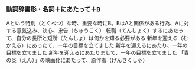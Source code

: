 ### 動詞辞書形・名詞＋にあたって＋B
Aという特別（とくべつ）な時、重要な時にB。BはAと関係がある行為、Aに対する意気込み、決心、忠告（ちゅうこく）
転職（てんしょく）するにあたって、自分の長所と短所（たんしょ）は何かを知る必要がある
新年を迎える（むかえる）にあったて、一年の目標を立てました
新年を迎えるにあたり、一年の目標を立てました
新年を迎えるにあたりまして、一年の目標を立てました
「青の炎（えん）」の映画化にあたって、原作者（げんさくしゃ）
